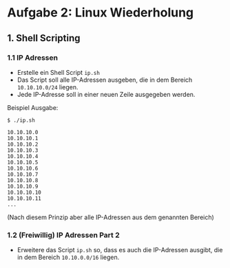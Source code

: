 # Aufgabe 2: Linux Wiederholung

## 1. Shell Scripting

### 1.1 IP Adressen

- Erstelle ein Shell Script `ip.sh`
- Das Script soll alle IP-Adressen ausgeben, die in dem Bereich `10.10.10.0/24` liegen.
- Jede IP-Adresse soll in einer neuen Zeile ausgegeben werden.

Beispiel Ausgabe:

```
$ ./ip.sh

10.10.10.0
10.10.10.1
10.10.10.2
10.10.10.3
10.10.10.4
10.10.10.5
10.10.10.6
10.10.10.7
10.10.10.8
10.10.10.9
10.10.10.10
10.10.10.11
...
```

(Nach diesem Prinzip aber alle IP-Adressen aus dem genannten Bereich)

### 1.2 (Freiwillig) IP Adressen Part 2

- Erweitere das Script `ip.sh` so, dass es auch die IP-Adressen ausgibt, die in dem Bereich `10.10.0.0/16` liegen.
